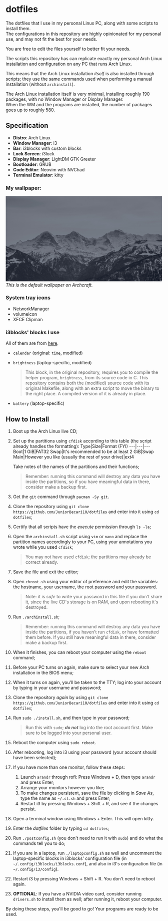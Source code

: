 # dotfiles

The dotfiles that I use in my personal Linux PC, along with some scripts to install them. <br />
The configurations in this repository are highly opinionated for my personal use, and may not fit the best for your needs.

You are free to edit the files yourself to better fit your needs.

The scripts this repository has can replicate exactly my personal Arch Linux installation and configuration on any PC that runs Arch Linux.

This means that the Arch Linux installation _itself_ is also installed through scripts;
they use the same commands used when performing a manual installation (without `archinstall`).

The Arch Linux installation itself is very minimal, installing roughly 190 packages, with no Window Manager or Display Manager. <br />
When the WM and the programs are installed, the number of packages goes up to roughly 580.

## Specification

- **Distro**: Arch Linux
- **Window Manager**: i3
- **Bar**: i3blocks with custom blocks
- **Lock Screen**: i3lock
- **Display Manager**: LightDM GTK Greeter
- **Bootloader**: GRUB
- **Code Editor**: Neovim with NVChad
- **Terminal Emulator**: kitty

### My wallpaper:

<img src=".config/wallpaper.jpg" width=500 /> <br />
_This is the default wallpaper on Archcraft._

### System tray icons

- NetworkManager
- volumeicon
- XFCE Clipman

### i3blocks' blocks I use

All of them are from [here](https://github.com/vivien/i3blocks-contrib).

- `calendar` (original: `time`, modified)
- `brightness` (laptop-specific, modified)
  
  > This block, in the original repository, requires you to compile the helper program, `brightness`, from its source code in C.
  > This repository contains both the (modified) source code with its original Makefile,
  > along with an extra script to move the binary to the right place.
  > A compiled version of it is already in place.
- `battery` (laptop-specific)

## How to Install

1. Boot up the Arch Linux live CD;
2. Set up the partitions using `cfdisk` according to this table (the script already handles the formatting):
   Type|Size|Format (FYI)
   ---|---|---
   Boot|1 GiB|FAT32
   Swap|It's recommended to be at least 2 GiB|Swap
   Main|However you like (usually the rest of your drive)|ext4
   
   Take notes of the names of the partitions and their functions;
   > Remember: running this command will destroy any data you have inside the partitions,
   > so if you have meaningful data in there, consider make a backup first.
4. Get the `git` command through `pacman -Sy git`.
5. Clone the repository using `git clone https://github.com/JuniorBecari10/dotfiles` and enter into it using `cd dotfiles`;
6. Certify that all scripts have the _execute_ permission through `ls -la`;
7. Open the `archinstall.sh` script using `vim` or `nano` and replace the partition names accordingly to your PC, using your annotations you wrote while you used `cfdisk`;
   > You may not have used `cfdisk`; the partitions may already be correct already.
9. Save the file and exit the editor;
10. Open `chroot.sh` using your editor of preference and edit the variables: the hostname, your username, the root password and your password.
    > Note: it is _safe_ to write your password in this file if you don't share it, since the live CD's storage is on RAM, and upon rebooting it's destroyed.
11. Run `./archinstall.sh`;
    > Remember: running this command will destroy any data you have inside the partitions, if you haven't run `cfdisk`, or have formatted them before.
    > If you still have meaningful data in there, consider make a backup first.
12. When it finishes, you can reboot your computer using the `reboot` command;
13. Before your PC turns on again, make sure to select your new Arch installation in the BIOS menu;
14. When it turns on again, you'll be taken to the TTY; log into your account by typing in your username and password;
15. Clone the repository _again_ by using `git clone https://github.com/JuniorBecari10/dotfiles` and enter into it using `cd dotfiles`;
16. Run `sudo ./install.sh`, and then type in your password;
    > Run this with `sudo`; **_do not_** log into the root account first. Make sure to be logged into your personal user.
17. Reboot the computer using `sudo reboot`.
18. After rebooting, log into i3 using your password (your account should have been selected);
19. If you have more than one monitor, follow these steps:
    1. Launch `arandr` through rofi: Press Windows + D, then type `arandr` and press Enter;
    2. Arrange your monitors however you like;
    3. To make changes persistent, save the file by clicking in _Save As_, type the name as `~/.sl.sh` and press Enter;
    4. Restart i3 by pressing Windows + Shift + R, and see if the changes persist.
21. Open a terminal window using Windows + Enter. This will open kitty.
22. Enter the _dotfiles_ folder by typing `cd dotfiles`;
23. Run `./postconfig.sh` (you don't need to run it with `sudo`) and do what the commands tell you to do;
24. If you are in a laptop, run `./laptopconfig.sh` as well and uncomment the laptop-specific blocks in i3blocks' configuration file (in `~/.config/i3blocks/i3blocks.conf`), and also in i3's configuration file (in `~/.config/i3/config`).
25. Restart i3 by pressing Windows + Shift + R. You don't need to reboot again.
26. **OPTIONAL**: If you have a NVIDIA video card, consider running `drivers.sh` to install them as well; after running it, reboot your computer.

By doing these steps, you'll be good to go! Your programs are ready to be used.
